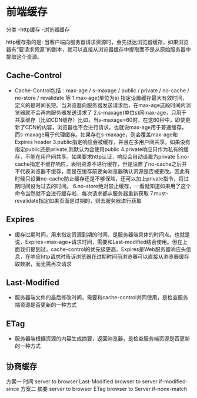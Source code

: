 # 前端缓存

分类
-http缓存
-浏览器缓存

http缓存指的是: 当客户端向服务器请求资源时，会先抵达浏览器缓存，如果浏览器有“要请求资源”的副本，就可以直接从浏览器缓存中提取而不是从原始服务器中提取这个资源。

## Cache-Control

- Cache-Control包括：max-age / s-maxage / public / private / no-cache / no-store / revalidate 等
1.max-age(单位为s) 指定设置缓存最大有效时间，定义的是时间长短。当浏览器向服务器发送请求后，在max-age这段时间内浏览器就不会再向服务器发送请求了
2.s-maxage(单位s)同max-age，只用于共享缓存（比如CDN缓存）比如，当s-maxage=60时，在这60秒中，即使更新了CDN的内容，浏览器也不会进行请求。也就说max-age用于普通缓存，而s-maxage用于代理缓存。如果存在s-maxage，则会覆盖max-age和Expires header
3.public指定响应会被缓存，并且在多用户间共享。如果没有指定public还是private,则默认为会使用public
4.private响应只作为私有的缓存，不能在用户间共享。如果要求http认证，响应会自动设置为private
5.no-cache指定不缓存响应，表明资源不进行缓存，但是设置了no-cache之后并不代表浏览器不缓存，而是在缓存前要向浏览器确认资源是否被更改。因此有时候只设置no-cache防止缓存还是不够保险，还可以加上private指令，将过期时间设为过去的时间。
6.no-store绝对禁止缓存，一看就知道如果用了这个命令当然就不会进行缓存啦，每次请求都从服务器重新获取
7.must-revalidate指定如果页面是过期的，则去服务器进行获取

## Expires

- 缓存过期时间，用来指定资源到期的时间，是服务器端具体的时间点。也就是说，Expires=max-age+请求时间，需要和Last-modified结合使用。但在上面我们提到过，cache-control的优先级更高。Expires是Web服务器响应头信息，在响应http请求时告诉浏览器在过期时间前浏览器可以直接从浏览器缓存取数据，而无需再次请求

## Last-Modified

- 服务器端文件的最后修改时间，需要和cache-control共同使用，是检查服务端资源是否更新的一种方式

## ETag

- 服务器端根据资源的内容生成摘要，返回浏览器，是检查服务端资源是否更新的一种方式

## 协商缓存

方案一  时间  server to browser Last-Modified   browser to server if-modified-since
方案二  摘要  server to browser ETag   browser to Server if-none-match
